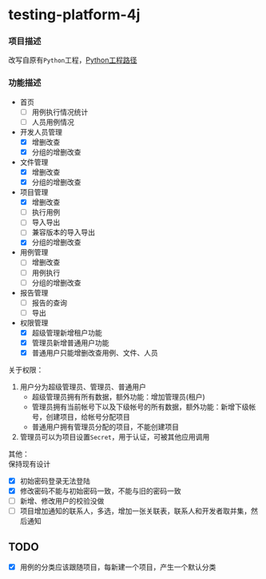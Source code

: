 # testing-platform-4j

### 项目描述

改写自原有`Python`工程，[Python工程路径](https://github.com/felixu1992/testing-platform)

### 功能描述

- 首页
  - [ ] 用例执行情况统计
  - [ ] 人员用例情况
- 开发人员管理
  - [x] 增删改查
  - [x] 分组的增删改查
- 文件管理
  - [x] 增删改查
  - [x] 分组的增删改查
- 项目管理
  - [x] 增删改查
  - [ ] 执行用例
  - [ ] 导入导出
  - [ ] 兼容版本的导入导出
  - [x] 分组的增删改查
- 用例管理
  - [ ] 增删改查
  - [ ] 用例执行
  - [ ] 分组的增删改查
- 报告管理
  - [ ] 报告的查询
  - [ ] 导出
- 权限管理
  - [x] 超级管理新增租户功能
  - [x] 管理员新增普通用户功能
  - [x] 普通用户只能增删改查用例、文件、人员

关于权限：
1. 用户分为超级管理员、管理员、普通用户
   - 超级管理员拥有所有数据，额外功能：增加管理员(租户)
   - 管理员拥有当前帐号下以及下级帐号的所有数据，额外功能：新增下级帐号，创建项目，给帐号分配项目
   - 普通用户拥有管理员分配的项目，不能创建项目
2. 管理员可以为项目设置`Secret`，用于认证，可被其他应用调用     

其他：   
保持现有设计

- [x] 初始密码登录无法登陆
- [x] 修改密码不能与初始密码一致，不能与旧的密码一致
- [ ] 新增、修改用户的校验没做
- [ ] 项目增加通知的联系人，多选，增加一张关联表，联系人和开发者取并集，然后通知      
## TODO
-[x] 用例的分类应该跟随项目，每新建一个项目，产生一个默认分类
